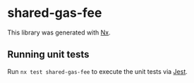 # shared-gas-fee

This library was generated with [Nx](https://nx.dev).

## Running unit tests

Run `nx test shared-gas-fee` to execute the unit tests via [Jest](https://jestjs.io).
